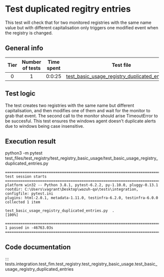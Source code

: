 # Test duplicated regitry entries

This test will check that for two monitored registries with the same name value but with different capitalisation only triggers  one modified event when the registry is changed.

## General info

|Tier | Number of tests | Time spent| Test file |
|:--:|:--:|:--:|:--:|
| 0 | 1 | 0:0:25 | [test_basic_usage_registry_duplicated_entries.py](../../../../../../tests/integration/test_fim/test_registry/test_registry_basic_usage/test_basic_usage_registry_duplicated_entries.py)|

## Test logic

The test creates two registries with the same name but different capitalisation,
and then modifies one of them and wait for the monitor to grab that event.
The second call to the monitor should arise TimeoutError to be succesful. This test
ensures the windows agent doesn't duplicate alerts due to windows being case insensitive.


## Execution result
python3 -m pytest test_files/test_registry/test_registry_basic_usage/test_basic_usage_registry_duplicated_entries.py
```
===================================================================================== test session starts =====================================================================================
platform win32 -- Python 3.8.1, pytest-6.2.2, py-1.10.0, pluggy-0.13.1
rootdir: C:\Users\vagrant\Desktop\wazuh-qa\tests\integration, configfile: pytest.ini
plugins: html-2.0.1, metadata-1.11.0, testinfra-6.2.0, testinfra-6.0.0
collected 1 item

test_basic_usage_registry_duplicated_entries.py  .                                                                                                                           [100%]

=================================================================================== 1 passed in -46763.03s ====================================================================================
```

## Code documentation

::: tests.integration.test_fim.test_registry.test_registry_basic_usage.test_basic_usage_registry_duplicated_entries
